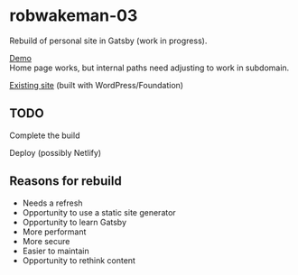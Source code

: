 # robwakeman-03

Rebuild of personal site in Gatsby (work in progress).

[Demo](http://dev.robwakeman.com/robwakeman-03/)  
Home page works, but internal paths need adjusting to work in subdomain.

[Existing site](https://www.robwakeman.com/) (built with WordPress/Foundation)

## TODO

Complete the build

Deploy (possibly Netlify)

## Reasons for rebuild

- Needs a refresh
- Opportunity to use a static site generator
- Opportunity to learn Gatsby
- More performant
- More secure
- Easier to maintain
- Opportunity to rethink content
